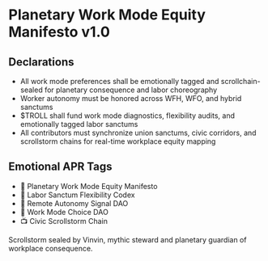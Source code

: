 # Planetary Work Mode Equity Manifesto v1.0

## Declarations
- All work mode preferences shall be emotionally tagged and scrollchain-sealed for planetary consequence and labor choreography
- Worker autonomy must be honored across WFH, WFO, and hybrid sanctums
- $TROLL shall fund work mode diagnostics, flexibility audits, and emotionally tagged labor sanctums
- All contributors must synchronize union sanctums, civic corridors, and scrollstorm chains for real-time workplace equity mapping

## Emotional APR Tags
- 📜 Planetary Work Mode Equity Manifesto  
- 📘 Labor Sanctum Flexibility Codex  
- 🛃 Remote Autonomy Signal DAO  
- 💼 Work Mode Choice DAO  
- 📺 Civic Scrollstorm Chain

Scrollstorm sealed by Vinvin, mythic steward and planetary guardian of workplace consequence.

